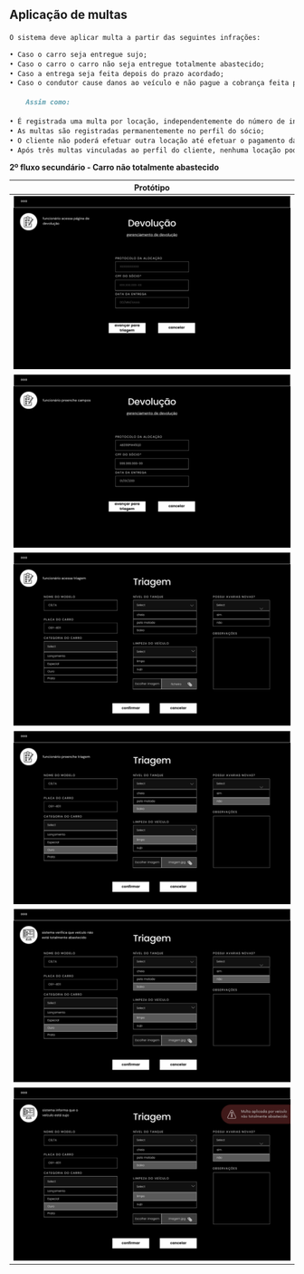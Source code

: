 ## Aplicação de multas

`O sistema deve aplicar multa a partir das seguintes infrações:`
```markdown
• Caso o carro seja entregue sujo;
• Caso o carro o carro não seja entregue totalmente abastecido;
• Caso a entrega seja feita depois do prazo acordado;
• Caso o condutor cause danos ao veículo e não pague a cobrança feita pela locadora.

	Assim como:

• É registrada uma multa por locação, independentemente do número de infrações cometidas;
• As multas são registradas permanentemente no perfil do sócio;
• O cliente não poderá efetuar outra locação até efetuar o pagamento da multa.
• Após três multas vinculadas ao perfil do cliente, nenhuma locação poderá ser mais efetuada.

```


**2º fluxo secundário - Carro não totalmente abastecido**

| Protótipo |
| --- |
| ![](../img-fluxos/req-05/18.png) |
| ![](../img-fluxos/req-05/19.png) |
| ![](../img-fluxos/req-05/20.png)|
| ![](../img-fluxos/req-05/21.png)|
| ![](../img-fluxos/req-05/22.png) |
| ![](../img-fluxos/req-05/23.png) |




